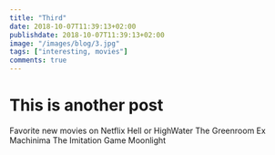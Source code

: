 ```yaml
---
title: "Third"
date: 2018-10-07T11:39:13+02:00
publishdate: 2018-10-07T11:39:13+02:00
image: "/images/blog/3.jpg"
tags: ["interesting, movies"]
comments: true
---
```

# This is another post

Favorite new movies on Netflix
Hell or HighWater
The Greenroom
Ex Machinima
The Imitation Game
Moonlight